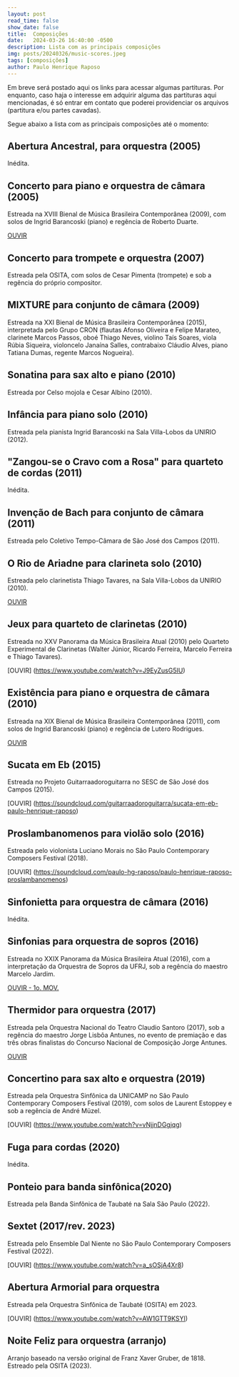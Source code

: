 ```yaml
---
layout: post
read_time: false
show_date: false
title:  Composições
date:   2024-03-26 16:40:00 -0500
description: Lista com as principais composições
img: posts/20240326/music-scores.jpeg 
tags: [composições]
author: Paulo Henrique Raposo
---
```


Em breve será postado aqui os links para acessar algumas partituras. Por enquanto, caso haja o interesse em adquirir alguma das partituras aqui mencionadas, é só entrar em contato que poderei providenciar os arquivos (partitura e/ou partes cavadas). 

Segue abaixo a lista com as principais composições até o momento:  

## Abertura Ancestral, para orquestra (2005) 
Inédita. 


## Concerto para piano e orquestra de câmara (2005) 
Estreada na XVIII Bienal de Música Brasileira Contemporânea (2009), com solos de Ingrid Barancoski (piano) e regência de Roberto Duarte. 

[OUVIR](https://soundcloud.com/paulo-hg-raposo/concerto)


## Concerto para trompete e orquestra (2007)
Estreada pela OSITA, com solos de Cesar Pimenta (trompete) e sob a regência do próprio compositor.


## MIXTURE para conjunto de câmara (2009)
Estreada na XXI Bienal de Música Brasileira Contemporânea (2015), interpretada pelo Grupo CRON (flautas Afonso Oliveira e Felipe Marateo, clarinete Marcos Passos, oboé Thiago Neves, violino Taís Soares, viola Rúbia Siqueira, violoncelo Janaína Salles, contrabaixo Cláudio Alves, piano Tatiana Dumas, regente Marcos Nogueira).


## Sonatina para sax alto e piano (2010)
Estreada por Celso mojola e Cesar Albino (2010).


## Infância para piano solo (2010)
Estreada pela pianista Ingrid Barancoski na Sala Villa-Lobos da UNIRIO (2012).


## "Zangou-se o Cravo com a Rosa" para quarteto de cordas (2011)
Inédita. 


## Invenção de Bach para conjunto de câmara (2011)
Estreada pelo Coletivo Tempo-Câmara de São José dos Campos (2011).


## O Rio de Ariadne para clarineta solo (2010)
Estreada pelo clarinetista Thiago Tavares, na Sala Villa-Lobos da UNIRIO (2010).

[OUVIR](https://www.youtube.com/watch?v=TvO5azEPL8c)


## Jeux para quarteto de clarinetas (2010) 
Estreada no XXV Panorama da Música Brasileira Atual (2010) pelo Quarteto Experimental de Clarinetas (Walter Júnior, Ricardo Ferreira, Marcelo Ferreira e Thiago Tavares).

[OUVIR] (https://www.youtube.com/watch?v=J9EyZusG5IU)


## Existência para piano e orquestra de câmara (2010) 
Estreada na XIX Bienal de Música Brasileira Contemporânea (2011), com solos de Ingrid Barancoski (piano) e regência de Lutero Rodrigues.

[OUVIR](https://soundcloud.com/paulo-hg-raposo/exist-ncia)


## Sucata em Eb (2015)
Estreada no Projeto Guitarraadoroguitarra no SESC de São José dos Campos (2015). 

[OUVIR] (https://soundcloud.com/guitarraadoroguitarra/sucata-em-eb-paulo-henrique-raposo)


## Proslambanomenos para violão solo (2016)
Estreada pelo violonista Luciano Morais no São Paulo Contemporary Composers Festival (2018).

[OUVIR] (https://soundcloud.com/paulo-hg-raposo/paulo-henrique-raposo-proslambanomenos)


## Sinfonietta para orquestra de câmara (2016)
Inédita.


## Sinfonias para orquestra de sopros (2016) 
Estreada no XXIX Panorama da Música Brasileira Atual (2016), com a interpretação da Orquestra de Sopros da UFRJ, sob a regência do maestro Marcelo Jardim.

[OUVIR - 1o. MOV.](https://www.youtube.com/watch?v=4SeiKYftQbM&list=PLCfu0tyqPiECDf35ZT4aJj9ERWhnWGQmu&index=25)


## Thermidor para orquestra (2017)
Estreada pela Orquestra Nacional do Teatro Claudio Santoro (2017), sob a regência do maestro Jorge Lisbôa Antunes, no evento de premiação e das três obras finalistas do Concurso Nacional de Composição Jorge Antunes.

[OUVIR](https://www.youtube.com/watch?v=0Z44P1SyafU)


## Concertino para sax alto e orquestra (2019)
Estreada pela Orquestra Sinfônica da UNICAMP no São Paulo Contemporary Composers Festival (2019), com solos de Laurent Estoppey e sob a regência de André Müzel.

[OUVIR] (https://www.youtube.com/watch?v=vNjjnDGgjqg)
 
 
## Fuga para cordas (2020)
Inédita.


## Ponteio para banda sinfônica(2020)
Estreada pela Banda Sinfônica de Taubaté na Sala São Paulo (2022).


## Sextet (2017/rev. 2023)
Estreada pelo Ensemble Dal Niente no São Paulo Contemporary Composers Festival (2022).

[OUVIR] (https://www.youtube.com/watch?v=a_sOSjA4Xr8)


## Abertura Armorial para orquestra
Estreada pela Orquestra Sinfônica de Taubaté (OSITA) em 2023.

[OUVIR] (https://www.youtube.com/watch?v=AW1GTT9KSYI)


## Noite Feliz para orquestra (arranjo)
Arranjo baseado na versão original de Franz Xaver Gruber, de 1818.  
Estreado pela OSITA (2023).

